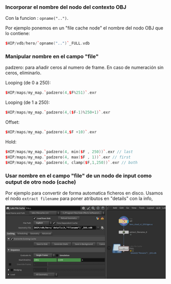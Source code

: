 ### Incorporar el nombre  del nodo del contexto OBJ   
Con la funcion : `opname("..")`.

Por ejemplo ponemos en un "file cache node" el nombre del nodo OBJ que lo contiene:
```C++
$HIP/vdb/hero/`opname("..")`_FULL.vdb
```



### Manipular nombre en el campo "file"   
padzero: para añadir ceros al numero de frame. En caso de numeración sin ceros, eliminarlo.   

Looping (de 0  a 250):   
```C++
$HIP/maps/my_map.`padzero(4,$F%251)`.exr
```
Looping (de 1  a 250):   
```C++
$HIP/maps/my_map.`padzero(4,($F-1)%250+1)`.exr
```
Offset:   
```C++
$HIP/maps/my_map.`padzero(4,$F +10)`.exr
```
Hold:   
```C++
$HIP/maps/my_map.`padzero(4, min($F , 250))`.exr // last
$HIP/maps/my_map.`padzero(4, max($F , 1))`.exr // first
$HIP/maps/my_map.`padzero(4, clamp($F,1,250))`.exr // both
```
### Usar nombre en el campo "file" de un nodo de input como output de otro nodo (cache)

Por ejemplo para convertir de forma automatica ficheros en disco. Usamos el nodo `extract filename` para poner atributos en "details" con la info,

![USE input filename as output filename](./images/NAME_use_filename_to_cache_file.jpg)
